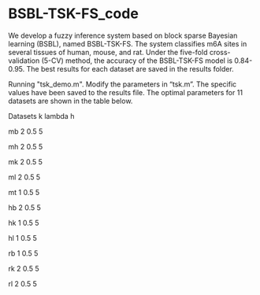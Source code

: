 # BSBL-TSK-FS_code
We develop a fuzzy inference system based on block sparse Bayesian learning (BSBL), named BSBL-TSK-FS. The system classifies m6A sites in several tissues of human, mouse, and rat. Under the five-fold cross-validation (5-CV) method, the accuracy of the BSBL-TSK-FS model is 0.84-0.95. The best results for each dataset are saved in the results folder.

Running "tsk_demo.m". Modify the parameters in “tsk.m”. The specific values have been saved to the results file. The optimal parameters for 11 datasets are shown in the table below.

Datasets k lambda h

mb 2 0.5 5

mh 2 0.5 5

mk 2 0.5 5

ml 2 0.5 5

mt 1 0.5 5

hb 2 0.5 5

hk 1 0.5 5

hl 1 0.5 5

rb 1 0.5 5

rk 2 0.5 5

rl 2 0.5 5
